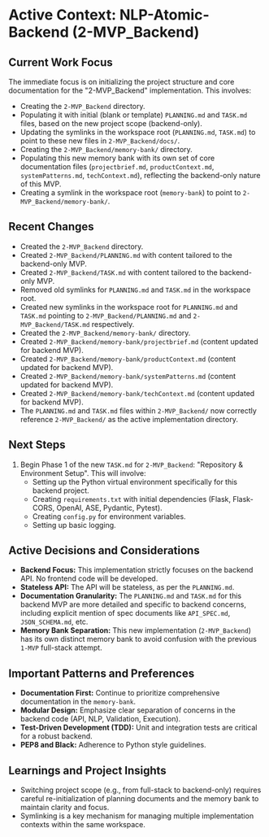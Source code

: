 # Active Context: NLP-Atomic-Backend (2-MVP_Backend)

## Current Work Focus
The immediate focus is on initializing the project structure and core documentation for the "2-MVP_Backend" implementation. This involves:
- Creating the `2-MVP_Backend` directory.
- Populating it with initial (blank or template) `PLANNING.md` and `TASK.md` files, based on the new project scope (backend-only).
- Updating the symlinks in the workspace root (`PLANNING.md`, `TASK.md`) to point to these new files in `2-MVP_Backend/docs/`.
- Creating the `2-MVP_Backend/memory-bank/` directory.
- Populating this new memory bank with its own set of core documentation files (`projectbrief.md`, `productContext.md`, `systemPatterns.md`, `techContext.md`), reflecting the backend-only nature of this MVP.
- Creating a symlink in the workspace root (`memory-bank`) to point to `2-MVP_Backend/memory-bank/`.

## Recent Changes
- Created the `2-MVP_Backend` directory.
- Created `2-MVP_Backend/PLANNING.md` with content tailored to the backend-only MVP.
- Created `2-MVP_Backend/TASK.md` with content tailored to the backend-only MVP.
- Removed old symlinks for `PLANNING.md` and `TASK.md` in the workspace root.
- Created new symlinks in the workspace root for `PLANNING.md` and `TASK.md` pointing to `2-MVP_Backend/PLANNING.md` and `2-MVP_Backend/TASK.md` respectively.
- Created the `2-MVP_Backend/memory-bank/` directory.
- Created `2-MVP_Backend/memory-bank/projectbrief.md` (content updated for backend MVP).
- Created `2-MVP_Backend/memory-bank/productContext.md` (content updated for backend MVP).
- Created `2-MVP_Backend/memory-bank/systemPatterns.md` (content updated for backend MVP).
- Created `2-MVP_Backend/memory-bank/techContext.md` (content updated for backend MVP).
- The `PLANNING.md` and `TASK.md` files within `2-MVP_Backend/` now correctly reference `2-MVP_Backend/` as the active implementation directory.

## Next Steps
1.  Begin Phase 1 of the new `TASK.md` for `2-MVP_Backend`: "Repository & Environment Setup". This will involve:
    *   Setting up the Python virtual environment specifically for this backend project.
    *   Creating `requirements.txt` with initial dependencies (Flask, Flask-CORS, OpenAI, ASE, Pydantic, Pytest).
    *   Creating `config.py` for environment variables.
    *   Setting up basic logging.

## Active Decisions and Considerations
- **Backend Focus:** This implementation strictly focuses on the backend API. No frontend code will be developed.
- **Stateless API:** The API will be stateless, as per the `PLANNING.md`.
- **Documentation Granularity:** The `PLANNING.md` and `TASK.md` for this backend MVP are more detailed and specific to backend concerns, including explicit mention of spec documents like `API_SPEC.md`, `JSON_SCHEMA.md`, etc.
- **Memory Bank Separation:** This new implementation (`2-MVP_Backend`) has its own distinct memory bank to avoid confusion with the previous `1-MVP` full-stack attempt.

## Important Patterns and Preferences
- **Documentation First:** Continue to prioritize comprehensive documentation in the `memory-bank`.
- **Modular Design:** Emphasize clear separation of concerns in the backend code (API, NLP, Validation, Execution).
- **Test-Driven Development (TDD):** Unit and integration tests are critical for a robust backend.
- **PEP8 and Black:** Adherence to Python style guidelines.

## Learnings and Project Insights
- Switching project scope (e.g., from full-stack to backend-only) requires careful re-initialization of planning documents and the memory bank to maintain clarity and focus.
- Symlinking is a key mechanism for managing multiple implementation contexts within the same workspace.